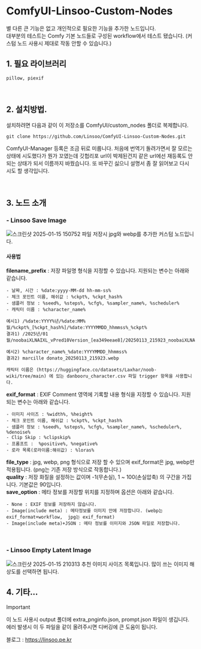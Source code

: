 # ComfyUI-Linsoo-Custom-Nodes
별 다른 큰 기능은 없고 개인적으로 필요한 기능을 추가한 노드입니다.<br>
대부분의 테스트는 Comfy 기본 노드들로 구성된 workflow에서 테스트 됐습니다. (커스텀 노드 사용시  제대로 작동 안할 수 있습니다.)
<br>

## 1. 필요 라이브러리
```console
pillow, piexif
```
<br>

## 2. 설치방법.
설치하려면 다음과 같이 이 저장소를 ComfyUI/custom_nodes 폴더로 복제합니다.

```console
git clone https://github.com/Linsoo/ComfyUI-Linsoo-Custom-Nodes.git
```


ComfyUI-Manager 등록은 조금 뒤로 미룹니다. 처음에 번역기 돌려가면서 잘 모르는 상태에 시도했다가 뭔가 꼬였는데 깃헙리포 url이 박제된건지 같은 url에선 
재등록도 안되는 상태가 되서 이름까지 바꿨습니다. 또 바꾸긴 싫으니 설명서 좀 잘 읽어보고 다시 시도 할 생각입니다.

<br>

## 3. 노드 소개
  ### - Linsoo Save Image
  ![스크린샷 2025-01-15 150752](https://github.com/user-attachments/assets/1c809b3a-ae9f-4aae-a51c-17451a0cd54e)
  파일 저장시 jpg와 webp를 추가한 커스텀 노드입니다.
  #### 사용법
  **filename_prefix** : 저장 파일명 형식을 지정할 수 있습니다. 지원되는 변수는 아래와 같습니다.
  
    - 날짜, 시간 : %date:yyyy-MM-dd hh-mm-ss%
    - 체크 포인트 이름, 해쉬값 : %ckpt%, %ckpt_hash%
    - 샘플러 정보 : %seed%, %steps%, %cfg%, %sampler_name%, %scheduler%
    - 캐릭터 이름 : %character_name%
    
    예시1) /%date:YYYY%년/%date:MM%월/%ckpt%_[%ckpt_hash%]/%date:YYYYMMDD_hhmmss%_%ckpt%
    결과1) /2025년/01월/noobaiXLNAIXL_vPred10Version_[ea349eeae8]/20250113_215923_noobaiXLNAIXL_vPred10Version.webp
    
    예시2) %character_name%_%date:YYYYMMDD_hhmmss%
    결과2) marcille donato_20250113_215923.webp

    캐릭터 이름은 (https://huggingface.co/datasets/Laxhar/noob-wiki/tree/main) 에 있는 danbooru_character.csv 파일 trigger 항목을 사용합니다.
  **exif_format** : EXIF Comment 영역에 기록할 내용 형식을 지정할 수 있습니다. 지원되는 변수는 아래와 같습니다.

    - 이미지 사이즈 : %width%, %height%
    - 체크 포인트 이름, 해쉬값 : %ckpt%, %ckpt_hash%
    - 샘플러 정보 : %seed%, %steps%, %cfg%, %sampler_name%, %scheduler%, %denoise%
    - Clip Skip : %clipskip%
    - 프롬프트 :  %positive%, %negative%
    - 로라 목록(로라이름:해쉬값) : %loras%
  
  **file_type** : jpg, webp, png 형식으로 저장 할 수 있으며 exif_format은 jpg, webp만 적용됩니다. (png는 기존 저장 방식으로 작동합니다.)<br>
  **quality** : 저장 화질을 설정하는 값이며 -1(무손실), 1 ~ 100(손실압축) 의 구간을 가집니다. 기본값은 90입니다.<br>
  **save_option** : 메타 정보를 저장할 위치를 지정하며 옵션은 아래와 같습니다.

    - None : EXIF 정보를 저장하지 않습니다.
    - Image(include meta) : 메타정보를 이미지 안에 저장합니다. (webp는 exif_format+workflow,  jpg는 exif_format)
    - Image(include meta)+JSON : 메타 정보를 이미지와 JSON 파일로 저장합니다. 
  <br>
  
  ### - Linsoo Empty Latent Image
  ![스크린샷 2025-01-15 210313](https://github.com/user-attachments/assets/0fcd9ca2-755d-46ec-88d9-a91a81a94fb1)
  추천 이미지 사이즈 목록입니다. 많이 쓰는 이미지 해상도를 선택하면 됩니다.
  <br>


## 4. 기타...

>[!IMPORTANT]
>이 노드 사용시 output 폴더에 extra_pnginfo.json, prompt.json 파일이 생깁니다. 에러 발생시 이 두 파일을 같이 올려주시면 디버깅에 큰 도움이 됩니다.

블로그 : https://linsoo.pe.kr  
